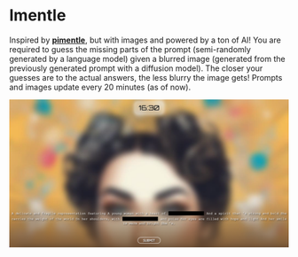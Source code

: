 # Imentle

Inspired by **[pimentle](https://semantle.pimanrul.es/)**, but with images and powered by a ton of AI! You are required to guess the missing parts of the prompt (semi-randomly generated by a language model) given a blurred image (generated from the previously generated prompt with a diffusion model). The closer your guesses are to the actual answers, the less blurry the image gets! Prompts and images update every 20 minutes (as of now).

![](media/demo_1.png)

